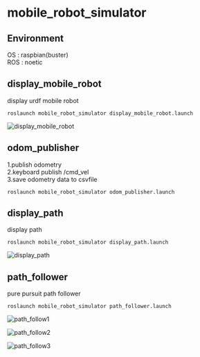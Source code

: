 # mobile_robot_simulator

## Environment
OS : raspbian(buster)  
ROS : noetic  

## display_mobile_robot
display urdf mobile robot  

```
roslaunch mobile_robot_simulator display_mobile_robot.launch 
```

![display_mobile_robot](https://user-images.githubusercontent.com/52307432/182167318-f236d8d8-7f51-444b-8e72-0f9f69232ea3.png)

## odom_publisher

1.publish odometry  
2.keyboard publish /cmd_vel  
3.save odometry data to csvfile  

```
roslaunch mobile_robot_simulator odom_publisher.launch 
```

## display_path
display path  

```
roslaunch mobile_robot_simulator display_path.launch 
```
![display_path](https://user-images.githubusercontent.com/52307432/182168050-873b5ae5-7954-4cb4-bd00-67c43b07aca0.png)

## path_follower
pure pursuit path follower

```
roslaunch mobile_robot_simulator path_follower.launch 
```
![path_follow1](https://user-images.githubusercontent.com/52307432/182187253-4bdcf24b-0b0f-45e6-9cd5-a005cde5e2ea.png)

![path_follow2](https://user-images.githubusercontent.com/52307432/182187282-0fecded3-3b22-4015-b535-5aa34d71e3f9.png)

![path_follow3](https://user-images.githubusercontent.com/52307432/182187301-95ec9489-c267-47ad-95e5-e4f695890f81.png)
